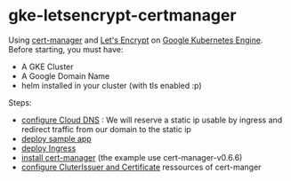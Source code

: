 # gke-letsencrypt-certmanager

Using [cert-manager](https://github.com/jetstack/cert-manager) and [Let's Encrypt](https://letsencrypt.org) on [Google Kubernetes Engine](https://cloud.google.com/kubernetes-engine/).
Before starting, you must have:
- A GKE Cluster
- A Google Domain Name
- helm installed in your cluster (with tls enabled :p)

Steps:
- [configure Cloud DNS](conf_cloud_dns.md) : We will reserve a static ip usable by ingress and redirect traffic from our domain to the static ip
- [deploy sample app](sampleapp.md)
- [deploy Ingress](ingress.md)
- [install cert-manager](conf_cert-manager.md) (the example use cert-manager-v0.6.6)
- [configure CluterIssuer and Certificate](conf_ci_cert.md) ressources of cert-manger
